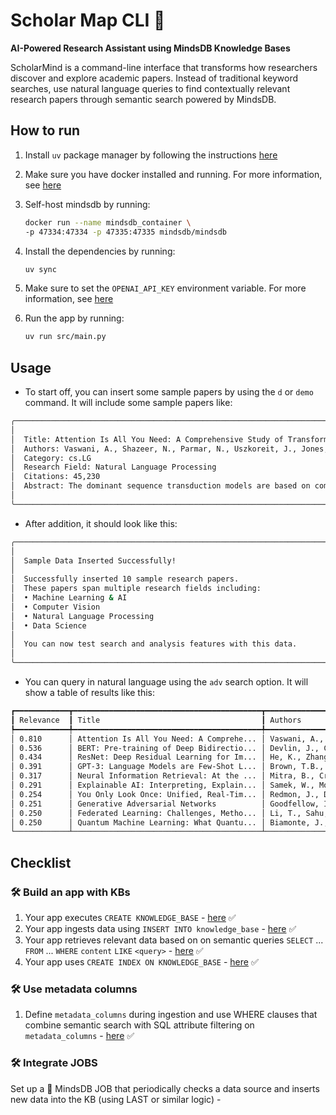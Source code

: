 # Scholar Map CLI 🧠

**AI-Powered Research Assistant using MindsDB Knowledge Bases**

ScholarMind is a command-line interface that transforms how researchers discover and explore academic papers. Instead of traditional keyword searches, use natural language queries to find contextually relevant research papers through semantic search powered by MindsDB.

## How to run

1. Install `uv` package manager by following the instructions [here](https://docs.astral.sh/uv/getting-started/installation/)

2. Make sure you have docker installed and running. For more information, see [here](https://docs.docker.com/get-docker/)

3. Self-host mindsdb by running:
    ```bash
    docker run --name mindsdb_container \
    -p 47334:47334 -p 47335:47335 mindsdb/mindsdb
    ```

4. Install the dependencies by running:
    ```bash
    uv sync
    ```

5. Make sure to set the `OPENAI_API_KEY` environment variable. For more information, see [here](https://platform.openai.com/docs/api-reference/introduction)

6. Run the app by running:
    ```bash
    uv run src/main.py
    ```

## Usage

- To start off, you can insert some sample papers by using the `d` or `demo` command. It will include some sample papers like:

```bash
╭─────────────────────────────────────────────────────────────────────────────────── Sample Paper 1 ───────────────────────────────────────────────────────────────────────────────────╮
│                                                                                                                                                                                      │
│  Title: Attention Is All You Need: A Comprehensive Study of Transformer Architecture                                                                                                 │
│  Authors: Vaswani, A., Shazeer, N., Parmar, N., Uszkoreit, J., Jones, L., Gomez, A.N., Kai...                                                                                        │
│  Category: cs.LG                                                                                                                                                                     │
│  Research Field: Natural Language Processing                                                                                                                                         │
│  Citations: 45,230                                                                                                                                                                   │
│  Abstract: The dominant sequence transduction models are based on complex recurrent or convolutional neural networks that include an encoder and a decoder. The b...                 │
│                                                                                                                                                                                      │
╰──────────────────────────────────────────────────────────────────────────────────────────────────────────────────────────────────────────────────────────────────────────────────────╯
```

- After addition, it should look like this:

```bash
╭───────────────────────────────────────────────────────────────────────────────── Operation Complete ─────────────────────────────────────────────────────────────────────────────────╮
│                                                                                                                                                                                      │
│  Sample Data Inserted Successfully!                                                                                                                                                  │
│                                                                                                                                                                                      │
│  Successfully inserted 10 sample research papers.                                                                                                                                    │
│  These papers span multiple research fields including:                                                                                                                               │
│  • Machine Learning & AI                                                                                                                                                             │
│  • Computer Vision                                                                                                                                                                   │
│  • Natural Language Processing                                                                                                                                                       │
│  • Data Science                                                                                                                                                                      │
│                                                                                                                                                                                      │
│  You can now test search and analysis features with this data.                                                                                                                       │
│                                                                                                                                                                                      │
╰──────────────────────────────────────────────────────────────────────────────────────────────────────────────────────────────────────────────────────────────────────────────────────╯
```

- You can query in natural language using the `adv` search option. It will show a table of results like this:

```bash
┏━━━━━━━━━━━━┳━━━━━━━━━━━━━━━━━━━━━━━━━━━━━━━━━━━━━━━━━━┳━━━━━━━━━━━━━━━━━━━━━━━━━━━┳━━━━━━━━━━━━━━━━━━━━━━┳━━━━━━━━━━━━┓
┃ Relevance  ┃ Title                                    ┃ Authors                   ┃ Field                ┃ Category   ┃
┡━━━━━━━━━━━━╇━━━━━━━━━━━━━━━━━━━━━━━━━━━━━━━━━━━━━━━━━━╇━━━━━━━━━━━━━━━━━━━━━━━━━━━╇━━━━━━━━━━━━━━━━━━━━━━╇━━━━━━━━━━━━┩
│ 0.810      │ Attention Is All You Need: A Comprehe... │ Vaswani, A., Shazeer, ... │ Natural Language ... │ cs.LG      │
│ 0.536      │ BERT: Pre-training of Deep Bidirectio... │ Devlin, J., Chang, M.W... │ Natural Language ... │ cs.CL      │
│ 0.434      │ ResNet: Deep Residual Learning for Im... │ He, K., Zhang, X., Ren... │ Computer Vision      │ cs.CV      │
│ 0.391      │ GPT-3: Language Models are Few-Shot L... │ Brown, T.B., Mann, B.,... │ Natural Language ... │ cs.CL      │
│ 0.317      │ Neural Information Retrieval: At the ... │ Mitra, B., Craswell, N.   │ Artificial Intell... │ cs.IR      │
│ 0.291      │ Explainable AI: Interpreting, Explain... │ Samek, W., Montavon, G... │ Artificial Intell... │ cs.AI      │
│ 0.254      │ You Only Look Once: Unified, Real-Tim... │ Redmon, J., Divvala, S... │ Computer Vision      │ cs.CV      │
│ 0.251      │ Generative Adversarial Networks          │ Goodfellow, I., Pouget... │ Machine Learning     │ cs.LG      │
│ 0.250      │ Federated Learning: Challenges, Metho... │ Li, T., Sahu, A.K., Ta... │ Machine Learning     │ cs.LG      │
│ 0.250      │ Quantum Machine Learning: What Quantu... │ Biamonte, J., Wittek, ... │ Data Science         │ physics    │
└────────────┴──────────────────────────────────────────┴───────────────────────────┴──────────────────────┴────────────┘
```

## Checklist

### 🛠️ Build an app with KBs

1. Your app executes `CREATE KNOWLEDGE_BASE` - [here](https://github.com/ChiragAgg5k/scholar-map/blob/9dc1420c07d0231c9f039f09e8eb681fff5dc5d3/src/mindsdb_manager.py#L78) ✅
2.  Your app ingests data using `INSERT INTO knowledge_base` - [here](https://github.com/ChiragAgg5k/scholar-map/blob/9dc1420c07d0231c9f039f09e8eb681fff5dc5d3/src/mindsdb_manager.py#L161) ✅
3. Your app retrieves relevant data based on on semantic queries `SELECT` ... `FROM` ... `WHERE` `content` `LIKE` `<query>` - [here](https://github.com/ChiragAgg5k/scholar-map/blob/9dc1420c07d0231c9f039f09e8eb681fff5dc5d3/src/mindsdb_manager.py#L253) ✅
4. Your app uses `CREATE INDEX ON KNOWLEDGE_BASE` - [here](https://github.com/ChiragAgg5k/scholar-map/blob/9dc1420c07d0231c9f039f09e8eb681fff5dc5d3/src/mindsdb_manager.py#L116) ✅

### 🛠️ Use metadata columns

1. Define `metadata_columns` during ingestion and use WHERE clauses that combine semantic search with SQL attribute filtering on `metadata_columns` - [here](https://github.com/ChiragAgg5k/scholar-map/blob/9dc1420c07d0231c9f039f09e8eb681fff5dc5d3/src/mindsdb_manager.py#L90) ✅

### 🛠️ Integrate JOBS

Set up a 🔗 MindsDB JOB that periodically checks a data source and inserts new data into the KB (using LAST or similar logic) -